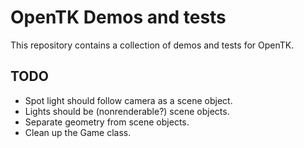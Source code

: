 # OpenTK Demos and tests

This repository contains a collection of demos and tests for OpenTK.

## TODO

- Spot light should follow camera as a scene object.
- Lights should be (nonrenderable?) scene objects.
- Separate geometry from scene objects.
- Clean up the Game class.

